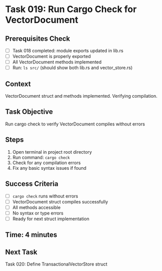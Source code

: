 # Task 019: Run Cargo Check for VectorDocument

## Prerequisites Check
- [ ] Task 018 completed: module exports updated in lib.rs
- [ ] VectorDocument is properly exported
- [ ] All VectorDocument methods implemented
- [ ] Run: `ls src/` (should show both lib.rs and vector_store.rs)

## Context
VectorDocument struct and methods implemented. Verifying compilation.

## Task Objective
Run cargo check to verify VectorDocument compiles without errors

## Steps
1. Open terminal in project root directory
2. Run command: `cargo check`
3. Check for any compilation errors
4. Fix any basic syntax issues if found

## Success Criteria
- [ ] `cargo check` runs without errors
- [ ] VectorDocument struct compiles successfully
- [ ] All methods accessible
- [ ] No syntax or type errors
- [ ] Ready for next struct implementation

## Time: 4 minutes

## Next Task
Task 020: Define TransactionalVectorStore struct